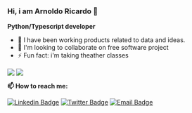 ### Hi, i am Arnoldo Ricardo 👋

__Python/Typescript developer__

- 🔭 I have been working products related to data and ideas.
- 👯 I'm looking to collaborate on free software project
- ⚡ Fun fact: i'm taking theather classes

<div>
<img align="center" src='https://github-readme-stats.vercel.app/api/top-langs/?username=ArnoldoRicardo&hide=html&layout=compact'>
<img align="center" src='https://github-readme-stats.vercel.app/api?username=ArnoldoRicardo&hide=issues,contribs'>  
</div>


__📫 How to reach me:__

[![Linkedin Badge](https://img.shields.io/badge/Arnoldo%20Ricardo-blue?&logo=Linkedin&logoColor=white&link=https://www.linkedin.com/in/arnoldoricardo)](https://www.linkedin.com/in/arnoldoricardo)
[![Twitter Badge](https://img.shields.io/badge/-@arnoldoRicard0_-1ca0f1?labelColor=1ca0f1&logo=twitter&logoColor=white&link=https://twitter.com/arnoldoRicard0)](https://twitter.com/arnoldoRicard0)
[![Email Badge](https://img.shields.io/badge/-hola@arnoldoricardo.com-white?labelColor=red&logo=gmail&logoColor=white&link=mailto:hola@arnoldoricardo.com)](mailto:hola@arnoldoricardo.com)

<!--
**ArnoldoRicardo/ArnoldoRicardo** is a ✨ _special_ ✨ repository because its `README.md` (this file) appears on your GitHub profile.

Here are some ideas to get you started:

- 🔭 I’m currently working on ...
- 🌱 I’m currently learning ...
- 👯 I’m looking to collaborate on ...
- 🤔 I’m looking for help with ...
- 💬 Ask me about ...
- 📫 How to reach me: ...
- 😄 Pronouns: ...
- ⚡ Fun fact: ...
-->
